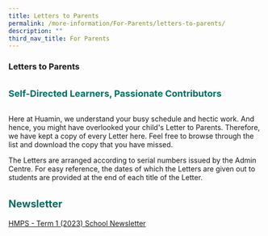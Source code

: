 ```yaml
---
title: Letters to Parents
permalink: /more-information/For-Parents/letters-to-parents/
description: ""
third_nav_title: For Parents
---
```

### **Letters to Parents**

<b style="color:#016C62; font-size:18px; line-height: 3;">Self-Directed Learners, Passionate Contributors</b><br>

Here at Huamin, we understand your busy schedule and hectic work. And hence, you might have overlooked your child's Letter to Parents. Therefore, we have kept a copy of every Letter here. Feel free to browse through the list and download the copy that you have missed.  
  
The Letters are arranged according to serial numbers issued by the Admin Centre. For easy reference, the dates of which the Letters are given out to students are provided at the end of each title of the Letter.

<b style="color:#016C62; font-size:20px; line-height: 3;">Newsletter</b><br>
[HMPS - Term 1 (2023) School Newsletter](/files/HMPS%20Term%201%202023%20School%20Newsletter.pdf)